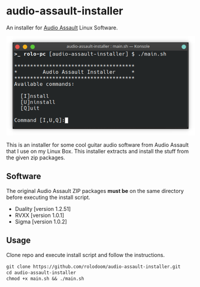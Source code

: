 # audio-assault-installer
An installer for [Audio Assault](https://audio-assault.com/) Linux Software.

![Screenshot](screenshot.png "Screenshot")

This is an installer for some cool guitar audio software from Audio Assault that I use on my Linux Box. This installer extracts and install the stuff from the given zip packages.

## Software
The original Audio Assault ZIP packages **must be** on the same directory before executing the install script.

* Duality [version 1.2.51]
* RVXX [version 1.0.1]
* Sigma [version 1.0.2]

## Usage
Clone repo and execute install script and follow the instructions.

    git clone https://github.com/rolodoom/audio-assault-installer.git
    cd audio-assault-installer
    chmod +x main.sh && ./main.sh
